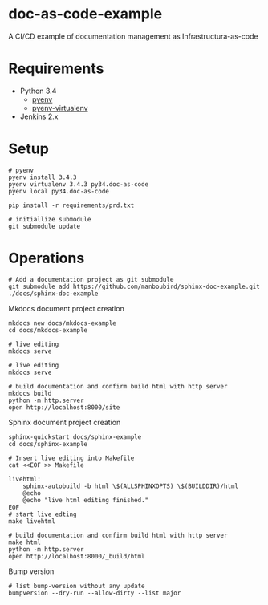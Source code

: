 # doc-as-code-example
A CI/CD example of documentation management as  Infrastructura-as-code


# Requirements

* Python 3.4
  * [pyenv](https://github.com/yyuu/pyenv)
  * [pyenv-virtualenv](https://github.com/yyuu/pyenv-virtualenv)
* Jenkins 2.x

# Setup

```
# pyenv 
pyenv install 3.4.3
pyenv virtualenv 3.4.3 py34.doc-as-code
pyenv local py34.doc-as-code

pip install -r requirements/prd.txt

# initiallize submodule
git submodule update

```

# Operations

```
# Add a documentation project as git submodule 
git submodule add https://github.com/manboubird/sphinx-doc-example.git ./docs/sphinx-doc-example

```

Mkdocs document project creation
```
mkdocs new docs/mkdocs-example
cd docs/mkdocs-example

# live editing
mkdocs serve

# live editing
mkdocs serve

# build documentation and confirm build html with http server
mkdocs build
python -m http.server
open http://localhost:8000/site
```

Sphinx document project creation
```
sphinx-quickstart docs/sphinx-example
cd docs/sphinx-example

# Insert live editing into Makefile
cat <<EOF >> Makefile

livehtml:
	sphinx-autobuild -b html \$(ALLSPHINXOPTS) \$(BUILDDIR)/html
	@echo
	@echo "live html editing finished."
EOF
# start live edting
make livehtml

# build documentation and confirm build html with http server
make html
python -m http.server
open http://localhost:8000/_build/html
```

Bump version
```
# list bump-version without any update
bumpversion --dry-run --allow-dirty --list major
```

